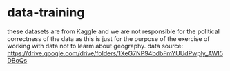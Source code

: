# data-training
these datasets are from Kaggle and we are not responsible for the political correctness of the data as this is just for the purpose of the exercise of working with data not to learm about geography.
data source: https://drive.google.com/drive/folders/1XeG7NP94bdbFmYUUdPwply_AWI5DBoQs
